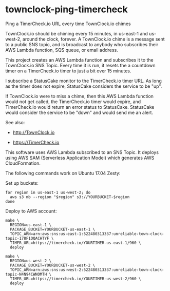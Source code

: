 # townclock-ping-timercheck

Ping a TimerCheck.io URL every time TownClock.io chimes

TownClock.io should be chiming every 15 minutes, in us-east-1 and
us-west-2, around the clock, forever. A TownClock.io chime is a
message sent to a public SNS topic, and is broadcast to anybody who
subscribes their AWS Lambda function, SQS queue, or email address.

This project creates an AWS Lambda function and subscribes it to the
TownClock.io SNS Topic. Every time it is run, it resets the a
countdown timer on a TimerCheck.io timer to just a bit over 15 minutes.

I subscribe a StatusCake monitor to the TimerCheck.io timer URL. As
long as the timer does not expire, StatusCake considers the service to
be "up".

If TownClock.io were to miss a chime, then this AWS Lambda function
would not get called, the TimerCheck.io timer would expire, and
TimerCheck.io would return an error status to StatusCake. StatusCake
would consider the service to be "down" and would send me an alert.

See also:

- http://TownClock.io

- https://TimerCheck.io

This software uses AWS Lambda subscribed to an SNS Topic. It deploys
using AWS SAM (Serverless Application Model) which generates AWS
CloudFormation.

The following commands work on Ubuntu 17.04 Zesty:

Set up buckets:

    for region in us-east-1 us-west-2; do
      aws s3 mb --region "$region" s3://YOURBUCKET-$region
    done

Deploy to AWS account:

    make \
      REGION=us-east-1 \
      PACKAGE_BUCKET=YOURBUCKET-us-east-1 \
      TOPIC_ARN=arn:aws:sns:us-east-1:522480313337:unreliable-town-clock-topic-178F1OQACHTYF \
      TIMER_URL=https://timercheck.io/YOURTIMER-us-east-1/960 \
      deploy

    make \
      REGION=us-west-2 \
      PACKAGE_BUCKET=YOURBUCKET-us-west-2 \
      TOPIC_ARN=arn:aws:sns:us-west-2:522480313337:unreliable-town-clock-topic-N4N94CWNOMTH \
      TIMER_URL=https://timercheck.io/YOURTIMER-us-west-2/960 \
      deploy
